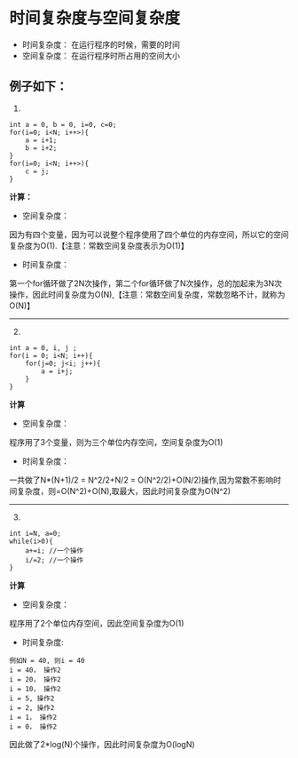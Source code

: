 # 时间复杂度与空间复杂度

- 时间复杂度： 在运行程序的时候，需要的时间
- 空间复杂度： 在运行程序时所占用的空间大小



## 例子如下：

1. 
```
int a = 0, b = 0, i=0, c=0;
for(i=0; i<N; i++>){
    a = i+1;
    b = i+2;
}
for(i=0; i<N; i++>){
    c = j;
}

```

**计算：**

- 空间复杂度：

因为有四个变量，因为可以说整个程序使用了四个单位的内存空间，所以它的空间复杂度为O(1).【注意：常数空间复杂度表示为O(1)】

- 时间复杂度：

第一个for循环做了2N次操作，第二个for循环做了N次操作，总的加起来为3N次操作，因此时间复杂度为O(N),【注意：常数空间复杂度，常数忽略不计，就称为O(N)】


----------------------------------------------

2. 
```
int a = 0, i, j ;
for(i = 0; i<N; i++){
    for(j=0; j<i; j++){
        a = i+j;
    }
}

```

**计算**

- 空间复杂度：

程序用了3个变量，则为三个单位内存空间，空间复杂度为O(1)

- 时间复杂度：

一共做了N*(N+1)/2 = N^2/2+N/2 = O(N^2/2)+O(N/2)操作,因为常数不影响时间复杂度，则=O(N^2)+O(N),取最大，因此时间复杂度为O(N^2)

-----------------------

3. 
```
int i=N, a=0;
while(i>0){
    a+=i; //一个操作
    i/=2; //一个操作
}
```

**计算**

- 空间复杂度：

程序用了2个单位内存空间，因此空间复杂度为O(1)

- 时间复杂度:

```
例如N = 40, 则i = 40
i = 40， 操作2
i = 20， 操作2
i = 10， 操作2
i = 5, 操作2
i = 2, 操作2
i = 1， 操作2
i = 0， 操作2

```
因此做了2*log(N)个操作，因此时间复杂度为O(logN)


